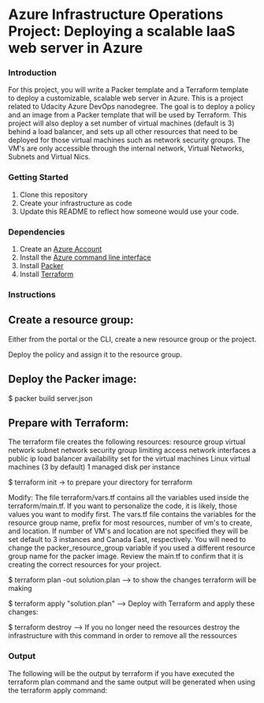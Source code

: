 # Azure Infrastructure Operations Project: Deploying a scalable IaaS web server in Azure

### Introduction
For this project, you will write a Packer template and a Terraform template to deploy a customizable, scalable web server in Azure.
This is a project related to Udacity Azure DevOps nanodegree. The goal is to deploy a policy and an image from a Packer template that will be used by Terraform.
This project will also deploy a set number of virtual machines (default is 3) behind a load balancer, and sets up all other resources that need to be deployed for those virtual machines such as network security groups. The VM's are only accessible through the internal network, Virtual Networks, Subnets and Virtual Nics.

### Getting Started
1. Clone this repository
2. Create your infrastructure as code
3. Update this README to reflect how someone would use your code.

### Dependencies
1. Create an [Azure Account](https://portal.azure.com) 
2. Install the [Azure command line interface](https://docs.microsoft.com/en-us/cli/azure/install-azure-cli?view=azure-cli-latest)
3. Install [Packer](https://www.packer.io/downloads)
4. Install [Terraform](https://www.terraform.io/downloads.html)

### Instructions
Create a resource group:
------------------------
Either from the portal or the CLI, create a new resource group or the project.

Deploy the policy and assign it to the resource group.

Deploy the Packer image:
-------------------------
$ packer build server.json

Prepare with Terraform:
-----------------------
The terraform file creates the following resources:
resource group
virtual network
subnet
network security group limiting access
network interfaces
a public ip
load balancer
availability set for the virtual machines
Linux virtual machines (3 by default)
1 managed disk per instance

$ terraform init -> to prepare your directory for terraform

Modify:
The file terraform/vars.tf contains all the variables used inside the terraform/main.tf. If you want to personalize the code, it is likely, those values you want to modify first. The vars.tf file contains the variables for the resource group name, prefix for most resources, number of vm's to create, and location. If number of VM's and location are not specified they will be set default to 3 instances and Canada East, respectively. You will need to change the packer_resource_group variable if you used a different resource group name for the packer image.
Review the main.tf to confirm that it is creating the correct resources for your project.

$ terraform plan -out solution.plan  --> to show the changes terraform will be making

$ terraform apply "solution.plan"  --> Deploy with Terraform and apply these changes:

$ terraform destroy  --> If you no longer need the resources destroy the infrastructure with this command in order to remove all the ressources


### Output
The following will be the output by terraform if you have executed the terraform plan command and the same output will be generated when using the terraform apply command:
